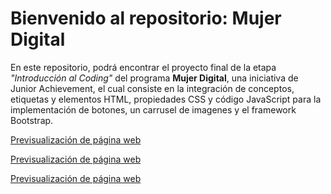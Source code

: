# Bienvenido al repositorio: Mujer Digital

En este repositorio, podrá encontrar el proyecto final de la etapa *"Introducción al Coding"* del programa **Mujer Digital**, una iniciativa de Junior Achievement, el cual consiste en la integración de conceptos, etiquetas y elementos HTML, propiedades CSS y código JavaScript para la implementación de botones, un carrusel de imagenes y el framework Bootstrap.

[Previsualización de página web](RecursoREADME_MD/recurso1.png)




[Previsualización de página web](RecursoREADME_MD/recurso2.png)




[Previsualización de página web](RecursoREADME_MD/recurso3.png)

